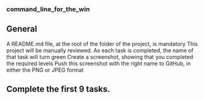 ### command_line_for_the_win
 ## General
 A README.md file, at the root of the folder of the project, is mandatory
 This project will be manually reviewed.
 As each task is completed, the name of that task will turn green
 Create a screenshot, showing that you completed the required levels
 Push this screenshot with the right name to GitHub, in either the PNG or JPEG format
## Complete the first 9 tasks.

